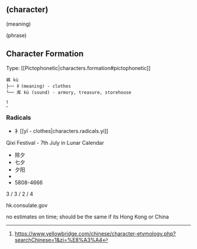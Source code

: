 
## (character)

(meaning)

(phrase)

## Character Formation

Type: [[Pictophonetic|characters.formation#pictophonetic]]

```
裤 kù 
├── 衤(meaning) - clothes
└── 库 kù (sound) - armory, treasure, storehouse
```
[^1]

### Radicals
- 衤[[yī - clothes|characters.radicals.yi]]


[^1]:https://www.yellowbridge.com/chinese/character-etymology.php?searchChinese=1&zi=%E8%A3%A4

Qixi Festival - 7th July in Lunar Calendar
- 除夕
- 七夕
- 夕阳
- 
- 5808-4666

3 / 3 / 2 / 4

hk.consulate.gov

no estimates on time; should be the same if its Hong Kong or China
